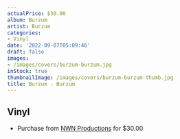 ```yaml
---
actualPrice: $30.00
album: Burzum
artist: Burzum
categories:
- Vinyl
date: '2022-09-07T05:09:46'
draft: false
images:
- /images/covers/burzum-burzum.jpg
inStock: true
thumbnailImage: /images/covers/burzum-burzum-thumb.jpg
title: Burzum - Burzum
---
```


## Vinyl
* Purchase from [NWN Productions](http://shop.nwnprod.com/index.php?route=product/product&path=75&product_id=27516&sort=pd.name&order=ASC) for $30.00
